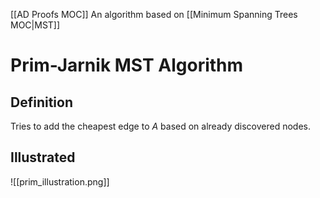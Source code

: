 [[AD Proofs MOC]]
An algorithm based on [[Minimum Spanning Trees MOC|MST]]

# Prim-Jarnik MST Algorithm
## Definition
Tries to add the cheapest edge to $A$ based on already discovered nodes.

## Illustrated
![[prim_illustration.png]]